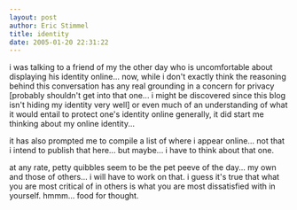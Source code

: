 ```yaml
---
layout: post
author: Eric Stimmel
title: identity
date: 2005-01-20 22:31:22
--- 
```



i was talking to a friend of my the other day who is uncomfortable about displaying his identity online... now, while i don't exactly think the reasoning behind this conversation has any real grounding in a concern for privacy [probably shouldn't get into that one... i might be discovered since this blog isn't hiding my identity very well] or even much of an understanding of what it would entail to protect one's identity online generally, it did start me thinking about my online identity...

it has also prompted me to compile a list of where i appear online... not that i intend to publish that here... but maybe... i have to think about that one.

at any rate, petty quibbles seem to be the pet peeve of the day... my own and those of others... i will have to work on that. i guess it's true that what you are most critical of in others is what you are most dissatisfied with in yourself. hmmm... food for thought.


